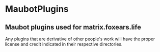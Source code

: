# MaubotPlugins
Maubot plugins used for matrix.foxears.life
---

Any plugins that are derivative of other people's work will have the proper license and credit indicated in their respective directories. 
